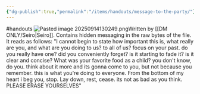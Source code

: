 ```yaml
---
{"dg-publish":true,"permalink":"/items/handouts/message-to-the-party/"}
---
```


#handouts
![Pasted image 20250914130249.png](/img/user/items/handouts/image%20files/Pasted%20image%2020250914130249.png)Written by [[DM ONLY/Seiro\|Seiro]]. Contains hidden messaging in the raw bytes of the file. It reads as follows:
"I cannot begin to state how important this is, what really are you, and what are you doing to us?  to all of us? focus on your past. do you really have one? did you conveniently forget? is it starting to fade it? is it clear and concise?
What was your favorite food as a child? you don't know, do you. think about it more and its gonna come to you, but not because you remember. this is what you're doing to everyone. From the bottom of my heart i beg you, stop. Lay down, rest, cease. its not as bad as you think. 
PLEASE ERASE YOURSELVES"